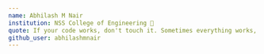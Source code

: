 ```yaml
---
name: Abhilash M Nair
institution: NSS College of Engineering 🚩
quote: If your code works, don't touch it. Sometimes everything works, you don't know why
github_user: abhilashmnair
---
```

